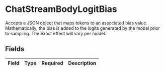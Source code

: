 # ChatStreamBodyLogitBias

Accepts a JSON object that maps tokens to an associated bias value. Mathematically, the bias is added to the logits generated by the model prior to sampling. The exact effect will vary per model.


## Fields

| Field       | Type        | Required    | Description |
| ----------- | ----------- | ----------- | ----------- |